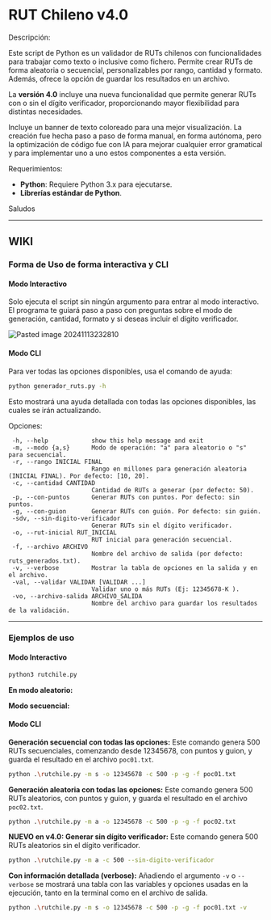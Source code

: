 # RUT Chileno v4.0

Descripción:

Este script de Python es un validador de RUTs chilenos con funcionalidades para trabajar como texto o inclusive como fichero. Permite crear RUTs de forma aleatoria o secuencial, personalizables por rango, cantidad y formato. Además, ofrece la opción de guardar los resultados en un archivo.

La **versión 4.0** incluye una nueva funcionalidad que permite generar RUTs con o sin el dígito verificador, proporcionando mayor flexibilidad para distintas necesidades.

Incluye un banner de texto coloreado para una mejor visualización.
La creación fue hecha paso a paso de forma manual, en forma autónoma, 
pero la optimización de código fue con IA para mejorar cualquier error gramatical y para implementar uno a uno estos componentes a esta versión.

Requerimientos:
* **Python**: Requiere Python 3.x para ejecutarse.
* **Librerías estándar de Python**.


Saludos

---

## WIKI

### Forma de Uso de forma interactiva y CLI 

#### Modo Interactivo
Solo ejecuta el script sin ningún argumento para entrar al modo interactivo. El programa te guiará paso a paso con preguntas sobre el modo de generación, cantidad, formato y si deseas incluir el dígito verificador.

![Pasted image 20241113232810](https://github.com/user-attachments/assets/0167faef-68b7-4b65-8455-a3a9723303ca)

#### Modo CLI
Para ver todas las opciones disponibles, usa el comando de ayuda:

```bash
python generador_ruts.py -h
````

Esto mostrará una ayuda detallada con todas las opciones disponibles, las cuales se irán actualizando.

Opciones:

```
 -h, --help            show this help message and exit
 -m, --modo {a,s}      Modo de operación: "a" para aleatorio o "s" para secuencial.
 -r, --rango INICIAL FINAL
                       Rango en millones para generación aleatoria (INICIAL FINAL). Por defecto: [10, 20].
 -c, --cantidad CANTIDAD
                       Cantidad de RUTs a generar (por defecto: 50).
 -p, --con-puntos      Generar RUTs con puntos. Por defecto: sin puntos.
 -g, --con-guion       Generar RUTs con guión. Por defecto: sin guión.
 -sdv, --sin-digito-verificador
                       Generar RUTs sin el dígito verificador.
 -o, --rut-inicial RUT_INICIAL
                       RUT inicial para generación secuencial.
 -f, --archivo ARCHIVO
                       Nombre del archivo de salida (por defecto: ruts_generados.txt).
 -v, --verbose         Mostrar la tabla de opciones en la salida y en el archivo.
 -val, --validar VALIDAR [VALIDAR ...]
                       Validar uno o más RUTs (Ej: 12345678-K ).
 -vo, --archivo-salida ARCHIVO_SALIDA
                       Nombre del archivo para guardar los resultados de la validación.
```

-----

### Ejemplos de uso

#### Modo Interactivo

```bash
python3 rutchile.py
```

**En modo aleatorio:**

**Modo secuencial:**

#### Modo CLI

**Generación secuencial con todas las opciones:**
Este comando genera 500 RUTs secuenciales, comenzando desde 12345678, con puntos y guion, y guarda el resultado en el archivo `poc01.txt`.

```bash
python .\rutchile.py -m s -o 12345678 -c 500 -p -g -f poc01.txt
```

**Generación aleatoria con todas las opciones:**
Este comando genera 500 RUTs aleatorios, con puntos y guion, y guarda el resultado en el archivo `poc02.txt`.

```bash
python .\rutchile.py -m a -o 12345678 -c 500 -p -g -f poc02.txt
```

**NUEVO en v4.0: Generar sin dígito verificador:**
Este comando genera 500 RUTs aleatorios sin el dígito verificador.

```bash
python .\rutchile.py -m a -c 500 --sin-digito-verificador
```

**Con información detallada (verbose):**
Añadiendo el argumento `-v` o `--verbose` se mostrará una tabla con las variables y opciones usadas en la ejecución, tanto en la terminal como en el archivo de salida.

```bash
python .\rutchile.py -m s -o 12345678 -c 500 -p -g -f poc01.txt -v
```
 
 